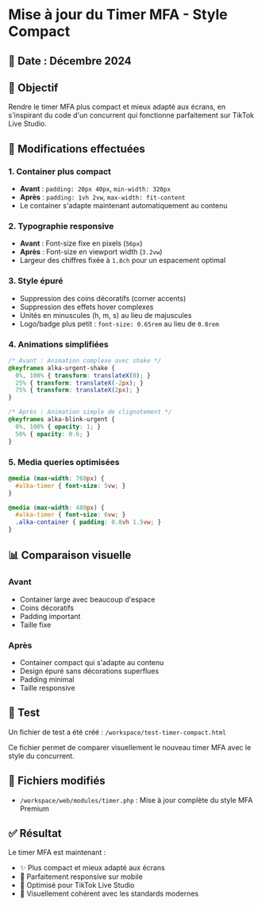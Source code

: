 # Mise à jour du Timer MFA - Style Compact

## 📅 Date : Décembre 2024

## 🎯 Objectif
Rendre le timer MFA plus compact et mieux adapté aux écrans, en s'inspirant du code d'un concurrent qui fonctionne parfaitement sur TikTok Live Studio.

## 🔧 Modifications effectuées

### 1. **Container plus compact**
- **Avant** : `padding: 20px 40px`, `min-width: 320px`
- **Après** : `padding: 1vh 2vw`, `max-width: fit-content`
- Le container s'adapte maintenant automatiquement au contenu

### 2. **Typographie responsive**
- **Avant** : Font-size fixe en pixels (`56px`)
- **Après** : Font-size en viewport width (`3.2vw`)
- Largeur des chiffres fixée à `1.8ch` pour un espacement optimal

### 3. **Style épuré**
- Suppression des coins décoratifs (corner accents)
- Suppression des effets hover complexes
- Unités en minuscules (h, m, s) au lieu de majuscules
- Logo/badge plus petit : `font-size: 0.65rem` au lieu de `0.8rem`

### 4. **Animations simplifiées**
```css
/* Avant : Animation complexe avec shake */
@keyframes alka-urgent-shake {
  0%, 100% { transform: translateX(0); }
  25% { transform: translateX(-2px); }
  75% { transform: translateX(2px); }
}

/* Après : Animation simple de clignotement */
@keyframes alka-blink-urgent {
  0%, 100% { opacity: 1; }
  50% { opacity: 0.6; }
}
```

### 5. **Media queries optimisées**
```css
@media (max-width: 768px) {
  #alka-timer { font-size: 5vw; }
}

@media (max-width: 480px) {
  #alka-timer { font-size: 6vw; }
  .alka-container { padding: 0.8vh 1.5vw; }
}
```

## 📊 Comparaison visuelle

### Avant
- Container large avec beaucoup d'espace
- Coins décoratifs
- Padding important
- Taille fixe

### Après
- Container compact qui s'adapte au contenu
- Design épuré sans décorations superflues
- Padding minimal
- Taille responsive

## 🧪 Test
Un fichier de test a été créé : `/workspace/test-timer-compact.html`

Ce fichier permet de comparer visuellement le nouveau timer MFA avec le style du concurrent.

## 📝 Fichiers modifiés
- `/workspace/web/modules/timer.php` : Mise à jour complète du style MFA Premium

## ✅ Résultat
Le timer MFA est maintenant :
- ✨ Plus compact et mieux adapté aux écrans
- 📱 Parfaitement responsive sur mobile
- 🎯 Optimisé pour TikTok Live Studio
- 🎨 Visuellement cohérent avec les standards modernes